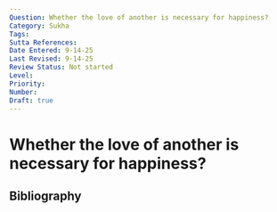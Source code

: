 ```yaml
---
Question: Whether the love of another is necessary for happiness?
Category: Sukha
Tags: 
Sutta References: 
Date Entered: 9-14-25
Last Revised: 9-14-25
Review Status: Not started
Level: 
Priority: 
Number: 
Draft: true
---
```


# Whether the love of another is necessary for happiness?

## Bibliography

<!-- 

Notes:



-->